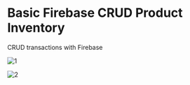 # Basic Firebase CRUD Product Inventory

CRUD transactions with Firebase

![1](https://github.com/BilalSevinc16/Basic_Firebase_CRUD_ProductInventory/assets/146417248/02a12814-082f-4611-9578-d70a62fb69e6)

![2](https://github.com/BilalSevinc16/Basic_Firebase_CRUD_ProductInventory/assets/146417248/a37d345a-fc00-46b5-9e8f-7cafc00ec5a3)
